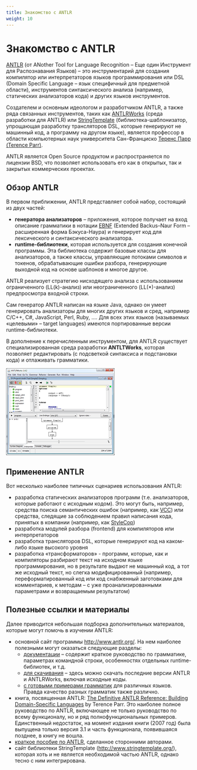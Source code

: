 ```yaml
---
title: Знакомство с ANTLR
weight: 10
---
```

# Знакомство с ANTLR

[ANTLR](http://antlr.org/) (от ANother Tool for Language Recognition – Еще один Инструмент для Распознавания Языков) – это инструментарий для создания компилятор или интерпретаторов языков программирования или DSL (Domain Specific Language – язык специфичный для предметной области), инструментов синтаксического анализа (например, статических анализаторов кода) и других языков инструментов.

Создателем и основным идеологом и разработчиком ANTLR, а также ряда связанных инструментов, таких как [ANTLRWorks](http://antlr.org/works) (среда разработки для ANTLR) или [StringTemplate](http://www.stringtemplate.org/) (библиотека-шаблонизатор, упрощающая разработку трансляторов DSL, которые генерируют не машинный код, а программу на другом языке), является профессор в области компьютерных наук университета Сан-Франциско [Теренс Парр (Terence Parr)](http://www.cs.usfca.edu/~parrt/). 

ANTLR является Open Source продуктом и распространяется по лицензии BSD, что позволяет использовать его как в открытых, так и закрытых коммерческих проектах.


## Обзор ANTLR
В первом приближении, ANTLR представляет собой набор, состоящий из двух частей:
- **генератора анализаторов** – приложения, которое получает на вход описание грамматики в нотации [EBNF](http://en.wikipedia.org/wiki/Extended_Backus_Naur_Form) (Extended Backus–Naur Form – расширенная форма Бэкуса-Наура) и генерирует код для лексического и синтаксического анализатора.
- **runtime-библиотеки**, которая используется для создания конечной программы. Эта библиотека содержит базовые классы для анализаторов, а также классы, управляющие потоками символов и токенов, обрабатывающие ошибки разбора, генерирующие выходной код на основе шаблонов и многое другое.

ANTLR реализует стратегию нисходящего анализа с использованием ограниченного (LL(k)-анализ) или неограниченного (LL(*)-анализ) предпросмотра входной строки.

Сам генератор ANTLR написан на языке Java, однако он умеет генерировать анализаторы для многих других языков и сред, например С/C++, С#, JavaScript, Perl, Ruby, …. Для всех этих языков (называемых «целевыми» – target languages) имеются портированные версии runtime-библиотеки.

В дополнение к перечисленным инструментом, для ANTLR существует специализированная среда разработки **ANTLTWorks**, которая позволяет редактировать (с подсветкой синтаксиса и подстановки кода) и отлаживать грамматики.

![Image01](image01.png)

## Применение ANTLR

Вот несколько наиболее типичных сценариев использования ANTLR:
- разработка статических анализаторов программ (т.е. анализаторов, которые работают с исходным кодом). Это могут быть, например, средства поиска семантических ошибок (например, как [VCC](http://vcc.codeplex.com/)) или средства, следящие за соблюдением правил написания кода, принятых в компании (например, как [StyleCop](http://code.msdn.microsoft.com/sourceanalysis))
- разработка модулей разбора (frontend) для компиляторов или интерпретаторов
- разработка трансляторов DSL, которые генерируют код на каком-либо языке высокого уровня
- разработка «трансформаторов» - программ, которые, как и компиляторы разбирают текст на исходном языке программирования, но в результате выдают не машинный код, а тот же исходный текст, но слегка модифицированный (например, переформатированный код или код снабженный заготовками для комментариев, к методам – с уже проанализированными параметрами и возвращаемым результатом)


## Полезные ссылки и материалы

Далее приводится небольшая подборка дополнительных материалов, которые могут помочь в изучении ANTLR:
- основной сайт программы http://www.antlr.org/. На нем наиболее полезными могут оказаться следующие разделы:
    - [документации](http://www.antlr.org/wiki/display/ANTLR3/ANTLR+v3+documentation) – содержит краткое руководство по грамматике, параметрах командной строки, особенностях отдельных runtime-библиотек, и т.д.
    - [для скачивания](http://www.antlr.org/download.html) – здесь можно скачать последние версии ANTLR и ANTLRWorks, включая исходные коды.
    - [с готовыми примерами грамматик](http://www.antlr.org/grammar/list) для различных языков. Правда качество разных грамматик также различно.
- книга, посвященная ANTLR: [The Definitive ANTLR Reference: Building Domain-Specific Languages](http://www.pragprog.com/titles/tpantlr/the-definitive-antlr-reference) by Terence Parr. Это наиболее полное руководство по ANTLR, включающее не только руководство по всему функционалу, но и ряд полнофункциональных примеров. Единственный недостаток, на момент издания книги (2007 год) была выпущена только версия 3.1 и часть функционала, появившаяся позднее, в книгу не вошла.
- [краткое пособие по ANTLR](http://jnb.ociweb.com/jnb/jnbJun2008.html), сделанное сторонними авторами.
- сайт библиотеки StringTemplate (http://www.stringtemplate.org/), которая хоть и не является необходимой частью ANTLR, однако тесно с ним интегрирована.

